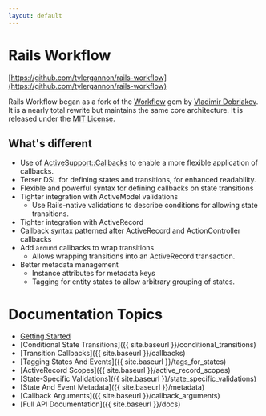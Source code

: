 ```yaml
---
layout: default
---
```


#  Rails Workflow

[https://github.com/tylergannon/rails-workflow](https://github.com/tylergannon/rails-workflow)

Rails Workflow began as a fork of the [Workflow](https://github.com/geekq/workflow) gem by
[Vladimir Dobriakov](http://www.mobile-web-consulting.de).  It is a nearly total
rewrite but maintains the same core architecture.  It is released under the [MIT License](/license).

## What's different

* Use of [ActiveSupport::Callbacks](http://api.rubyonrails.org/classes/ActiveSupport/Callbacks.html)
to enable a more flexible application of callbacks.
* Terser DSL for defining states and transitions, for enhanced readability.
* Flexible and powerful syntax for defining callbacks on state transitions
* Tighter integration with ActiveModel validations
  * Use Rails-native validations to describe conditions for allowing state transitions.
* Tighter integration with ActiveRecord
* Callback syntax patterned after ActiveRecord and ActionController callbacks
* Add `around` callbacks to wrap transitions
  * Allows wrapping transitions into an ActiveRecord transaction.
* Better metadata management
  * Instance attributes for metadata keys
  * Tagging for entity states to allow arbitrary grouping of states.

# Documentation Topics

* [Getting Started]({{site.baseurl}}/getting_started)
* [Conditional State Transitions]({{ site.baseurl }}/conditional_transitions)
* [Transition Callbacks]({{ site.baseurl }}/callbacks)
* [Tagging States And Events]({{ site.baseurl }}/tags_for_states)
* [ActiveRecord Scopes]({{ site.baseurl }}/active_record_scopes)
* [State-Specific Validations]({{ site.baseurl }}/state_specific_validations)
* [State And Event Metadata]({{ site.baseurl }}/metadata)
* [Callback Arguments]({{ site.baseurl }}/callback_arguments)
* [Full API Documentation]({{ site.baseurl }}/docs)
